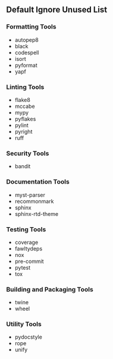 ## Default Ignore Unused List

### Formatting Tools

- autopep8
- black
- codespell
- isort
- pyformat
- yapf

### Linting Tools

- flake8
- mccabe
- mypy
- pyflakes
- pylint
- pyright
- ruff

### Security Tools

- bandit

### Documentation Tools

- myst-parser
- recommonmark
- sphinx
- sphinx-rtd-theme

### Testing Tools

- coverage
- fawltydeps
- nox
- pre-commit
- pytest
- tox

### Building and Packaging Tools

- twine
- wheel

### Utility Tools

- pydocstyle
- rope
- unify
